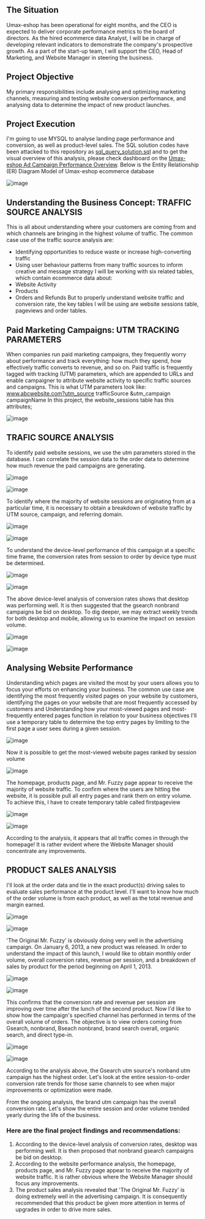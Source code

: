 ## The Situation
Umax-eshop has been operational for eight months, and the CEO is expected to deliver corporate performance metrics to the board of directors. As the hired ecommerce data Analyst, I will be in charge of developing relevant indicators to demonstrate the company's prospective growth.
As a part of the start-up team, I will support the CEO, Head of Marketing, and Website Manager in steering the business.
## Project Objective
My primary responsibilities include analysing and optimizing marketing channels, measuring and testing website conversion performance, and analysing data to determine the impact of new product launches.
## Project Execution
I'm going to use MYSQL to analyse landing page performance and conversion, as well as product-level sales. The SQL solution codes have been attacked to this repository as [sql_query_solution.sql](https://github.com/nelson-analytics/Ecommerce_Business_Intelligence_project/blob/main/sql_query_solution.sql) and to get the visual overview of this analysis, please check dashboard on the [Umax-eshop Ad Campaign Performance Overview](https://public.tableau.com/app/profile/nelson4083/viz/Umax-eshopAdCampaignPerformanceOverview/Overview?publish=yes).
Below is the Entity Relationship (ER) Diagram Model of Umax-eshop ecommerce database


![image](https://user-images.githubusercontent.com/102745680/211790796-f2064a57-6b11-4016-80ee-801618f4e52e.png)

 
## Understanding the Business Concept: TRAFFIC SOURCE ANALYSIS
This is all about understanding where your customers are coming from and which channels are bringing in the highest volume of traffic.
The common case use of the traffic source analysis are:
-	Identifying opportunities to reduce waste or increase high-converting traffic
-	Using user behaviour patterns from many traffic sources to inform creative and message strategy
I will be working with six related tables, which contain ecommerce data about:
-	Website Activity
-	Products
-	Orders and Refunds
But to properly understand website traffic and conversion rate, the key tables I will be using are website sessions table, pageviews and order tables. 
## Paid Marketing Campaigns: UTM TRACKING PARAMETERS
When companies run paid marketing campaigns, they frequently worry about performance and track everything: how much they spend, how effectively traffic converts to revenue, and so on.
Paid traffic is frequently tagged with tracking (UTM) parameters, which are appended to URLs and enable campaigner to attribute website activity to specific traffic sources and campaigns.
This is what UTM parameters look like: www.abcwebsite.com?utm_source trafficSource &utm_campaign campaignName
In this project, the website_sessions table has this attributes;



![image](https://user-images.githubusercontent.com/102745680/211791495-c2b4eb4e-4d14-4c15-a074-4b29490c32ab.png)

 
## TRAFIC SOURCE ANALYSIS
To identify paid website sessions, we use the utm parameters stored in the database. I can correlate the session data to the order data to determine how much revenue the paid campaigns are generating.


![image](https://user-images.githubusercontent.com/102745680/216010222-59c5e070-d78f-4dc0-a9cb-c8a3af3b1147.png)

![image](https://user-images.githubusercontent.com/102745680/211791576-75eb4934-c1c4-4c26-8b79-7110aafe119a.png)

 
To identify where the majority of website sessions are originating from at a particular time, it is necessary to obtain a breakdown of website traffic by UTM source, campaign, and referring domain.



![image](https://user-images.githubusercontent.com/102745680/216010908-9e020bae-8361-491a-b44c-a8401c5bf6cb.png)

![image](https://user-images.githubusercontent.com/102745680/211791633-8733e245-de96-434b-93cf-12ba1e8daa9c.png)

 
To understand the device-level performance of this campaign at a specific time frame, the conversion rates from session to order by device type must be determined.


![image](https://user-images.githubusercontent.com/102745680/216011588-b511980f-1d13-4373-9430-351b21e5444b.png)

![image](https://user-images.githubusercontent.com/102745680/211791691-ffd946e6-c601-49d8-8c30-303eeeb8c1bb.png)

 
The above device-level analysis of conversion rates shows that desktop was performing well. It is then suggested that the gsearch nonbrand campaigns be bid on desktop.
To dig deeper, we may extract weekly trends for both desktop and mobile, allowing us to examine the impact on session volume.


![image](https://user-images.githubusercontent.com/102745680/216012014-adccb254-ca5a-478f-bb1f-7ef8e841a69c.png)

 ![image](https://user-images.githubusercontent.com/102745680/211791737-d88ff3b4-23f3-450c-9122-4a41026a5aa6.png)

## Analysing Website Performance
Understanding which pages are visited the most by your users allows you to focus your efforts on enhancing your business.
The common use case are identifying the most frequently visited pages on your website by customers, identifying the pages on your website that are most frequently accessed by customers and Understanding how your most-viewed pages and most-frequently entered pages function in relation to your business objectives
I'll use a temporary table to determine the top entry pages by limiting to the first page a user sees during a given session.




![image](https://user-images.githubusercontent.com/102745680/211791816-138e02e3-35c0-4341-9866-f63485bb616a.png)

 
Now it is possible to get the most-viewed website pages ranked by session volume



![image](https://user-images.githubusercontent.com/102745680/211791864-cc626e78-16a9-4ed6-83cb-e0c84291fb25.png)

 
The homepage, products page, and Mr. Fuzzy page appear to receive the majority of website traffic.
To confirm where the users are hitting the website, it is possible pull all entry pages and rank them on entry volume. To achieve this, I have to create temporary table called firstpageview


![image](https://user-images.githubusercontent.com/102745680/216012940-0b6f1da2-75d1-42de-a455-f2498ba42bc6.png)

![image](https://user-images.githubusercontent.com/102745680/211791946-83d2f06d-7afd-4df7-8990-6bacd3708f92.png)

 
According to the analysis, it appears that all traffic comes in through the homepage!
It is rather evident where the Website Manager should concentrate any improvements.
## PRODUCT SALES ANALYSIS
I'll look at the order data and tie in the exact product(s) driving sales to evaluate sales performance at the product level.
I'll want to know how much of the order volume is from each product, as well as the total revenue and margin earned.


![image](https://user-images.githubusercontent.com/102745680/216013882-72be416d-f558-4e08-b973-6db96380bbbe.png)

![image](https://user-images.githubusercontent.com/102745680/211792010-3d665243-8178-4e13-b300-c7b961c681b9.png)

 
'The Original Mr. Fuzzy' is obviously doing very well in the advertising campaign.
On January 6, 2013, a new product was released. In order to understand the impact of this launch, I would like to obtain monthly order volume, overall conversion rates, revenue per session, and a breakdown of sales by product for the period beginning on April 1, 2013.



![image](https://user-images.githubusercontent.com/102745680/216014780-f061d7bf-0c03-4b5e-af8f-6cd804a65a8b.png)

![image](https://user-images.githubusercontent.com/102745680/211792076-4f6336c0-ea6c-48d5-b3c1-e202fb577546.png)

 
This confirms that the conversion rate and revenue per session are improving over time after the lunch of the second product.
Now I'd like to show how the campaign's specified channel has performed in terms of the overall volume of orders. The objective is to view orders coming from Gsearch, nonbrand, Bseach nonbrand, brand search overall, organic search, and direct type-in.



![image](https://user-images.githubusercontent.com/102745680/216015523-6db0efed-971a-4417-8adf-ad63fd42e768.png)

![image](https://user-images.githubusercontent.com/102745680/211792179-9f26937d-1ee0-4366-9020-a0094ee03a41.png)

 
According to the analysis above, the Gsearch utm source's nonband utm campaign has the highest order.
Let's look at the entire session-to-order conversion rate trends for those same channels to see when major improvements or optimization were made.
 
From the ongoing analysis, the brand utm campaign has the overall conversion rate. 
Let's show the entire session and order volume trended yearly during the life of the business.
 
### Here are the final project findings and recommendations:
1.	According to the device-level analysis of conversion rates, desktop was performing well. It is then proposed that nonbrand gsearch campaigns be bid on desktop.
2.	According to the website performance analysis, the homepage, products page, and Mr. Fuzzy page appear to receive the majority of website traffic. It is rather obvious where the Website Manager should focus any improvements.
3.	The product sales analysis revealed that 'The Original Mr. Fuzzy' is doing extremely well in the advertising campaign. It is consequently recommended that this product be given more attention in terms of upgrades in order to drive more sales. 

